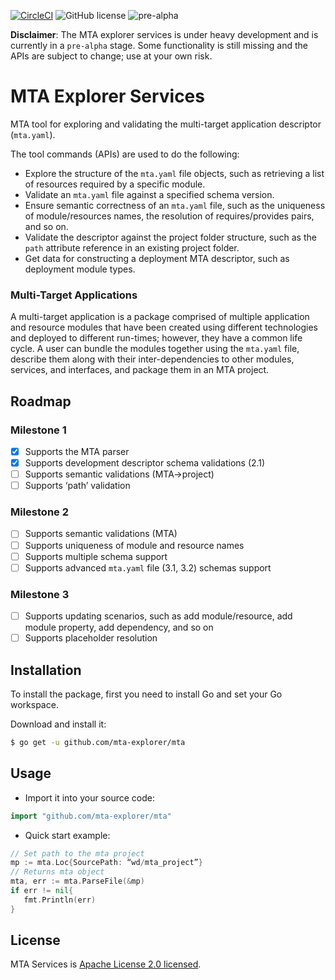 [![CircleCI](https://circleci.com/gh/SAP/cloud-mta-build-tool.svg?style=svg&circle-token=ecedd1dce3592adcd72ee4c61481972c32dcfad7)](https://circleci.com/gh/SAP/cloud-mta-build-tool)
![GitHub license](https://img.shields.io/badge/license-Apache_2.0-blue.svg)
![pre-alpha](https://img.shields.io/badge/Release-pre--alpha-orange.svg)


<b>Disclaimer</b>: The MTA explorer services is under heavy development and is currently in a `pre-alpha` stage.
                   Some functionality is still missing and the APIs are subject to change; use at your own risk.
                   
# MTA Explorer Services

MTA tool for exploring and validating the multi-target application descriptor (`mta.yaml`).

The tool commands (APIs) are used to do the following:

   - Explore the structure of the `mta.yaml` file objects, such as retrieving a list of resources required by a specific module.
   - Validate an `mta.yaml` file against a specified schema version.
   - Ensure semantic correctness of an `mta.yaml` file, such as the uniqueness of module/resources names, the resolution of requires/provides pairs, and so on.
   - Validate the descriptor against the project folder structure, such as the `path` attribute reference in an existing project folder.
   - Get data for constructing a deployment MTA descriptor, such as deployment module types.
   

### Multi-Target Applications

A multi-target application is a package comprised of multiple application and resource modules that have been created using different technologies and deployed to different run-times; however, they have a common life cycle. A user can bundle the modules together using the `mta.yaml` file, describe them along with their inter-dependencies to other modules, services, and interfaces, and package them in an MTA project.
 
## Roadmap 

### Milestone 1 
 
 - [x] Supports the MTA parser 
 - [x] Supports development descriptor schema validations (2.1) 
 - [ ] Supports semantic validations (MTA->project)
 - [ ] Supports ‘path’ validation
 
### Milestone 2
 
- [ ] Supports semantic validations (MTA)
- [ ] Supports uniqueness of module and resource names
- [ ] Supports multiple schema support
- [ ] Supports advanced `mta.yaml` file (3.1, 3.2) schemas support
 
### Milestone 3
- [ ] Supports updating scenarios, such as add module/resource, add module property, add dependency, and so on
- [ ] Supports placeholder resolution

## Installation

To install the package, first you need to install Go and set your Go workspace.

Download and install it:

```sh
$ go get -u github.com/mta-explorer/mta
```

## Usage

 - Import it into your source code:

```go
import "github.com/mta-explorer/mta"
```

 -  Quick start example:

```go
// Set path to the mta project
mp := mta.Loc{SourcePath: “wd/mta_project”}
// Returns mta object
mta, err := mta.ParseFile(&mp)
if err != nil{
   fmt.Println(err)
}
```
 ## License
 
 MTA Services is [Apache License 2.0 licensed](./LICENSE).
